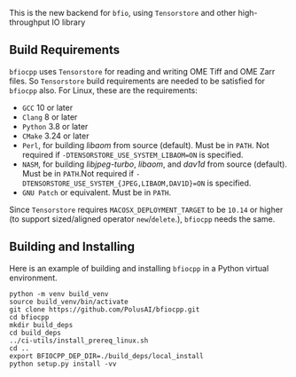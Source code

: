 This is the new backend for `bfio`, using `Tensorstore` and other high-throughput IO library

## Build Requirements

`bfiocpp` uses `Tensorstore` for reading and writing OME Tiff and OME Zarr files. So `Tensorstore` build requirements are needed to be satisfied for `bfiocpp` also. 
For Linux, these are the requirements:
- `GCC` 10 or later
- `Clang` 8 or later
- `Python` 3.8 or later
- `CMake` 3.24 or later
- `Perl`, for building *libaom* from source (default). Must be in `PATH`. Not required if `-DTENSORSTORE_USE_SYSTEM_LIBAOM=ON` is specified.
- `NASM`, for building *libjpeg-turbo*, *libaom*, and *dav1d* from source (default). Must be in `PATH`.Not required if `-DTENSORSTORE_USE_SYSTEM_{JPEG,LIBAOM,DAV1D}=ON` is specified.
- `GNU Patch` or equivalent. Must be in `PATH`.


Since `Tensorstore` requires `MACOSX_DEPLOYMENT_TARGET` to be `10.14` or higher (to support sized/aligned operator `new`/`delete`.), `bfiocpp` needs the same.


## Building and Installing

Here is an example of building and installing `bfiocpp` in a Python virtual environment.
```
python -m venv build_venv
source build_venv/bin/activate
git clone https://github.com/PolusAI/bfiocpp.git 
cd bfiocpp
mkdir build_deps
cd build_deps
../ci-utils/install_prereq_linux.sh
cd ..
export BFIOCPP_DEP_DIR=./build_deps/local_install
python setup.py install -vv
```